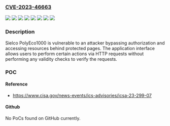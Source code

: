### [CVE-2023-46663](https://cve.mitre.org/cgi-bin/cvename.cgi?name=CVE-2023-46663)
![](https://img.shields.io/static/v1?label=Product&message=PolyEco1000&color=blue)
![](https://img.shields.io/static/v1?label=Version&message=CPU%3A1.7.0%20FPGA%3A10.16%20&color=brightgreen)
![](https://img.shields.io/static/v1?label=Version&message=CPU%3A1.9.3%20FPGA%3A10.19%20&color=brightgreen)
![](https://img.shields.io/static/v1?label=Version&message=CPU%3A1.9.4%20FPGA%3A10.19%20&color=brightgreen)
![](https://img.shields.io/static/v1?label=Version&message=CPU%3A2.0.0%20FPGA%3A10.19%20&color=brightgreen)
![](https://img.shields.io/static/v1?label=Version&message=CPU%3A2.0.2%20FPGA%3A10.19%20&color=brightgreen)
![](https://img.shields.io/static/v1?label=Version&message=CPU%3A2.0.6%20FPGA%3A10.19%20&color=brightgreen)
![](https://img.shields.io/static/v1?label=Vulnerability&message=CWE-284%20Improper%20Access%20Control&color=brightgreen)

### Description

Sielco PolyEco1000 is vulnerable to an attacker bypassing authorization and accessing resources behind protected pages. The application interface allows users to perform certain actions via HTTP requests without performing any validity checks to verify the requests.

### POC

#### Reference
- https://www.cisa.gov/news-events/ics-advisories/icsa-23-299-07

#### Github
No PoCs found on GitHub currently.

